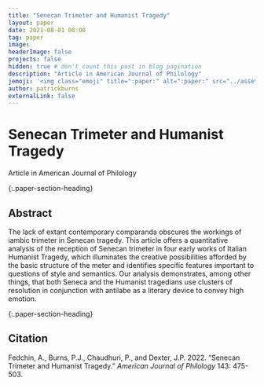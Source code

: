 ```yaml
---
title: "Senecan Trimeter and Humanist Tragedy"
layout: paper
date: 2021-08-01 00:00
tag: paper
image:
headerImage: false
projects: false
hidden: true # don't count this post in blog pagination
description: "Article in American Journal of Philology"
jemoji: '<img class="emoji" title=":paper:" alt=":paper:" src="../assets/images/paper-icon.png" height="20" width="20" align="absmiddle">'
author: patrickburns
externalLink: false
---
```


# Senecan Trimeter and Humanist Tragedy  
Article in American Journal of Philology

{:.paper-section-heading}
## Abstract
The lack of extant contemporary comparanda obscures the workings of iambic trimeter in Senecan tragedy. This article offers a quantitative analysis of the reception of Senecan trimeter in four early works of Italian Humanist Tragedy, which illuminates the creative possibilities afforded by the basic structure of the meter and identifies specific features important to questions of style and semantics. Our analysis demonstrates, among other things, that both Seneca and the Humanist tragedians use clusters of resolution in conjunction with antilabe as a literary device to convey high emotion.

{:.paper-section-heading}
## Citation
Fedchin, A., Burns, P.J., Chaudhuri, P., and Dexter, J.P. 2022. “Senecan Trimeter and Humanist Tragedy.” *American Journal of Philology* 143: 475-503.
